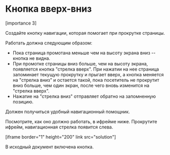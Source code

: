 # Кнопка вверх-вниз

[importance 3]

Создайте кнопку навигации, которая помогает при прокрутке страницы.

Работать должна следующим образом:
<ul>
<li>Пока страница промотана меньше чем на высоту экрана вниз -- кнопка не видна.</li>
<li>При промотке страницы вниз больше, чем на высоту экрана, появляется кнопка "стрелка вверх". При нажатии на нее страница запоминает текущую прокрутку и прыгает вверх, а кнопка меняется на "стрелка вниз" и остается такой, пока посетитель не прокрутит вниз больше, чем один экран, после чего вновь изменится на "стрелка вверх".</li>
<li>Нажатие на "стрелка вниз" отправляет обратно на запомненную позицию.</li>
</ul>
Должен получиться удобный навигационный помощник.

Посмотрите, как оно должно работать, в ифрейме ниже. Прокрутите ифрейм, навигационная стрелка появится слева. 

[iframe border="1" height="200" link src="solution"]

В исходный документ включена кнопка.


